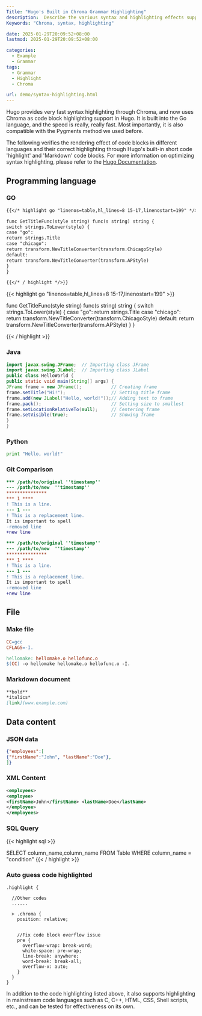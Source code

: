 ```yaml
---
Title: "Hugo's Built in Chroma Grammar Highlighting"
description:  Describe the various syntax and highlighting effects supported by Chroma
Keywords: "Chroma, syntax, highlighting"

date: 2025-01-29T20:09:52+08:00
lastmod: 2025-01-29T20:09:52+08:00

categories:
  - Example
  - Grammar
tags:
  - Grammar
  - Highlight
  - Chroma

url: demo/syntax-highlighting.html
---
```


Hugo provides very fast syntax highlighting through Chroma, and now uses Chroma as code block highlighting support in Hugo. It is built into the Go language, and the speed is really, really fast. Most importantly, it is also compatible with the Pygments method we used before.

The following verifies the rendering effect of code blocks in different languages and their correct highlighting through Hugo's built-in short code 'highlight' and 'Markdown' code blocks. For more information on optimizing syntax highlighting, please refer to the [Hugo Documentation](https://gohugo.io/getting-started/configuration-markup#highlight).

<!--more-->

## Programming language

### GO

```markdown
{{</* highlight go "linenos=table,hl_lines=8 15-17,linenostart=199" */>}}

func GetTitleFunc(style string) func(s string) string {
switch strings.ToLower(style) {
case "go":
return strings.Title
case "chicago":
return transform.NewTitleConverter(transform.ChicagoStyle)
default:
return transform.NewTitleConverter(transform.APStyle)
}
}

{{</* / highlight */>}}
```

{{< highlight go "linenos=table,hl_lines=8 15-17,linenostart=199" >}}

func GetTitleFunc(style string) func(s string) string {
switch strings.ToLower(style) {
case "go":
return strings.Title
case "chicago":
return transform.NewTitleConverter(transform.ChicagoStyle)
default:
return transform.NewTitleConverter(transform.APStyle)
}
}

{{< / highlight >}}

### Java

```java
import javax.swing.JFrame;  // Importing class JFrame
import javax.swing.JLabel;  // Importing class JLabel
public class HelloWorld {
public static void main(String[] args) {
JFrame frame = new JFrame();           // Creating frame
frame.setTitle("Hi!");                 // Setting title frame
frame.add(new JLabel("Hello, world!"));// Adding text to frame
frame.pack();                          // Setting size to smallest
frame.setLocationRelativeTo(null);     // Centering frame
frame.setVisible(true);                // Showing frame
}
}
```

### Python

``` python
print "Hello, world!"
```

### Git Comparison

```diff {hl_lines=[4,"6-7"], linenos=true}
*** /path/to/original ''timestamp''
--- /path/to/new  ''timestamp''
***************
*** 1 ****
! This is a line.
--- 1 ---
! This is a replacement line.
It is important to spell
-removed line
+new line
```

```diff {hl_lines=[4,"6-7"], linenos=false}
*** /path/to/original ''timestamp''
--- /path/to/new  ''timestamp''
***************
*** 1 ****
! This is a line.
--- 1 ---
! This is a replacement line.
It is important to spell
-removed line
+new line
```

## File

### Make file

``` makefile {linenos=false}
CC=gcc
CFLAGS=-I.

hellomake: hellomake.o hellofunc.o
$(CC) -o hellomake hellomake.o hellofunc.o -I.
```

### Markdown document

``` markdown
**bold**
*italics*
[link](www.example.com)
```

## Data content

### JSON data

``` json
{"employees":[
{"firstName":"John", "lastName":"Doe"},
]}
```

### XML Content

``` xml
<employees>
<employee>
<firstName>John</firstName> <lastName>Doe</lastName>
</employee>
</employees>
```

### SQL Query

{{< highlight sql >}}

SELECT column_name,column_name
FROM
Table
WHERE column_name = "condition"
{{< / highlight >}}

### Auto guess code highlighted

```
.highlight {

  //Other codes
  ......

  > .chroma {
    position: relative;
      
    
    //Fix code block overflow issue
    pre {
      overflow-wrap: break-word;
      white-space: pre-wrap;
      line-break: anywhere;
      word-break: break-all; 
      overflow-x: auto;
    }
  }
}
```


In addition to the code highlighting listed above, it also supports highlighting in mainstream code languages such as C, C++, HTML, CSS, Shell scripts, etc., and can be tested for effectiveness on its own.